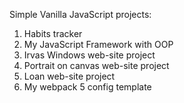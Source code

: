Simple Vanilla JavaScript projects:

1. Habits tracker
2. My JavaScript Framework with OOP
3. Irvas Windows web-site project
4. Portrait on canvas web-site project
5. Loan web-site project
6. My webpack 5 config template
